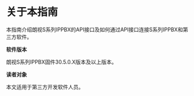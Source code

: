 # 关于本指南

本指南介绍朗视S系列IPPBX的API接口及如何通过API接口连接S系列IPPBX和第三方软件。

**软件版本**

朗视S系列IPPBX固件30.5.0.X版本及以上版本。

**读者对象**

本文适用于第三方开发软件人员。

